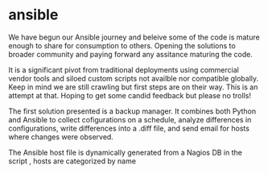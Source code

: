 # ansible
We have begun our Ansible journey and beleive some of the code is mature enough to share for consumption to others. Opening the solutions to broader community and paying forward any assitance maturing the code. 

It is a significant pivot from traditional deployments using commercial vendor tools and siloed custom scripts not availble nor compatible globally. Keep in mind we are still crawling but first steps are on their way. This is an attempt at that. Hoping to get some candid feedback but please no trolls!

The first solution presented is a backup manager. It combines both Python and Ansible to collect cofigurations on a schedule, analyze differences in configurations, write differences into a .diff file, and send email for hosts where changes were observed. 

The Ansible host file is dynamically generated from a Nagios DB in the script , hosts are categorized by name 
